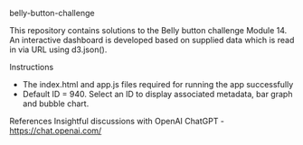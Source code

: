 belly-button-challenge

This repository contains solutions to the Belly button challenge Module 14. An interactive dashboard is developed based on supplied data which is read in via URL using d3.json().

Instructions

- The index.html and app.js files required for running the app successfully
- Default ID = 940. Select an ID to display associated metadata, bar graph and bubble chart.


References
Insightful discussions with OpenAI ChatGPT - https://chat.openai.com/
